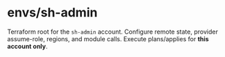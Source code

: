 # envs/sh-admin
Terraform root for the `sh-admin` account. Configure remote state, provider assume-role, regions, and module calls. Execute plans/applies for **this account only**.

